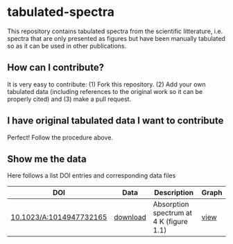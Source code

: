 # tabulated-spectra
This repository contains tabulated spectra from the scientific litterature, i.e. spectra that are only presented as figures but have been manually tabulated so as it can be used in other publications.

## How can I contribute?
It is very easy to contribute: (1) Fork this repository. (2) Add your own tabulated data (including references to the original work so it can be properly cited) and (3) make a pull request.

## I have original tabulated data I want to contribute
Perfect! Follow the procedure above.

## Show me the data
Here follows a list DOI entries and corresponding data files

| DOI | Data | Description | Graph |
|-----|------|-------------|-------|
| [10.1023/A:1014947732165](http://dx.doi.org/10.1023/A:1014947732165) | [download](https://raw.githubusercontent.com/cstein/tabulated-spectra/master/spectra/1.dat) | Absorption spectrum at 4 K (figure 1.1) | [view](https://plot.ly/~cstein/107) |
